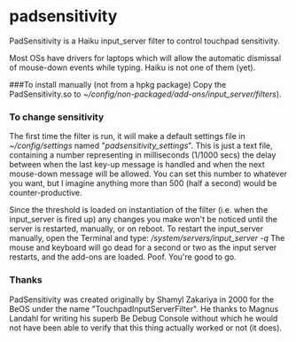 # padsensitivity
PadSensitivity is a Haiku input_server filter to control touchpad sensitivity.

Most OSs have drivers for laptops which will allow the automatic dismissal of mouse-down events while typing. Haiku is not one of them (yet).

###To install manually (not from a hpkg package)
Copy the PadSensitivity.so to _~/config/non-packaged/add-ons/input_server/filters_).

### To change sensitivity
The first time the filter is run, it will make a default settings file in _~/config/settings_ named "_padsensitivity_settings_". This is just a text file, containing a number representing in milliseconds (1/1000 secs) the delay between when the last key-up message is handled and when the next mouse-down message will be allowed.
You can set this number to whatever you want, but I imagine anything more than 500 (half a second) would be counter-productive.

Since the threshold is loaded on instantiation of the filter (i.e. when the input_server is fired up) any changes you make won't be noticed until the server is restarted, manually, or on reboot.
To restart the input_server manually, open the Terminal and type:
_/system/servers/input_server -q_
The mouse and keyboard will go dead for a second or two as the input server restarts, and the add-ons are loaded. Poof. You're good to go.

### Thanks
PadSensitivity was created originally by Shamyl Zakariya in 2000 for the BeOS under the name "TouchpadInputServerFilter".
He thanks to Magnus Landahl for writing his superb Be Debug Console without which he would not have been able to verify that this thing actually worked or not (it does).
